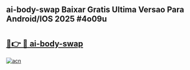 ## ai-body-swap Baixar Gratis Ultima Versao Para Android/IOS 2025 #4o09u

# <h2><a href="https://ainizakaria.my?title=ai-body-swap&ref=20M">🔗👉 🔴 ai-body-swap</a></h2>

[![acn](https://github.com/user-attachments/assets/0f9c940e-d8b0-45ae-aac7-cd30a18b3e1c)](https://ainizakaria.my?title=ai-body-swap&ref=20M)

